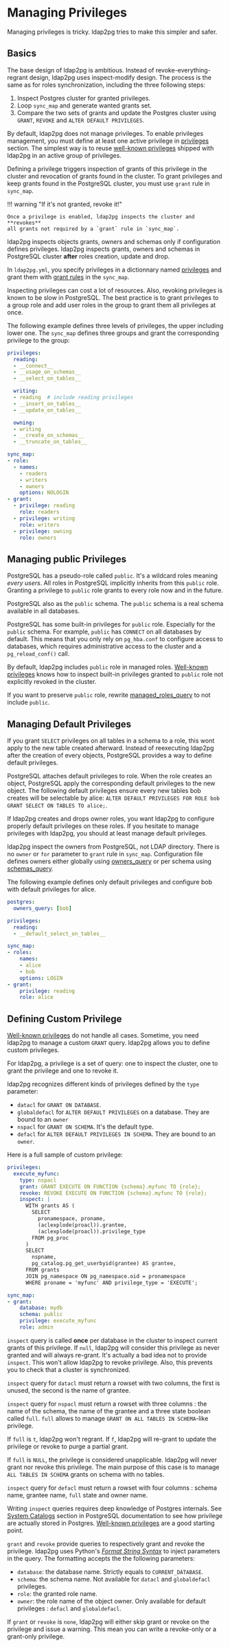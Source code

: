 <h1>Managing Privileges</h1>

Managing privileges is tricky. ldap2pg tries to make this simpler and safer.


## Basics

The base design of ldap2pg is ambitious. Instead of revoke-everything-regrant
design, ldap2pg uses inspect-modify design. The process is the same as for
roles synchronization, including the three following steps:

1. Inspect Postgres cluster for granted privileges.
2. Loop `sync_map` and generate wanted grants set.
3. Compare the two sets of grants and update the Postgres cluster using
   `GRANT`, `REVOKE` and `ALTER DEFAULT PRIVILEGES`.

By default, ldap2pg does not manage privileges. To enable privileges
management, you must define at least one active privilege in [privileges]
section. The simplest way is to reuse [well-known privileges] shipped with
ldap2pg in an active group of privileges.

[privileges]: config.md#privileges
[well-known privileges]: wellknown.md

Defining a privilege triggers inspection of grants of this privilege in the
cluster and revocation of grants found in the cluster. To grant privileges and
keep grants found in the PostgreSQL cluster, you must use `grant` rule in
`sync_map`.

!!! warning "If it's not granted, revoke it!"

    Once a privilege is enabled, ldap2pg inspects the cluster and **revokes**
    all grants not required by a `grant` rule in `sync_map`.

ldap2pg inspects objects grants, owners and schemas only if configuration
defines privileges. ldap2pg inspects grants, owners and schemas in PostgreSQL
cluster **after** roles creation, update and drop.

In `ldap2pg.yml`, you specify privileges in a dictionnary named [privileges]
and grant them with [grant rules] in the `sync_map`.

[grant rules]: config.md#sync-map-grant

Inspecting privileges can cost a lot of resources. Also, revoking privileges is
known to be slow in PostgreSQL. The best practice is to grant privileges to a
group role and add user roles in the group to grant them all privileges at
once.

The following example defines three levels of privileges, the upper including
lower one. The `sync_map` defines three groups and grant the corresponding
privilege to the group:

``` yaml
privileges:
  reading:
  - __connect__
  - __usage_on_schemas__
  - __select_on_tables__

  writing:
  - reading  # include reading privileges
  - __insert_on_tables__
  - __update_on_tables__

  owning:
  - writing
  - __create_on_schemas__
  - __truncate_on_tables__

sync_map:
- role:
  - names:
    - readers
    - writers
    - owners
    options: NOLOGIN
- grant:
  - privilege: reading
    role: readers
  - privilege: writing
    role: writers
  - privilege: owning
    role: owners
```


## Managing public Privileges

PostgreSQL has a pseudo-role called `public`. It's a wildcard roles meaning
*every users*. All roles in PostgreSQL implicitly inherits from this `public`
role. Granting a privilege to `public` role grants to every role now and in the
future.

PostgreSQL also as the `public` schema. The `public` schema is a real schema
available in all databases.

PostgreSQL has some built-in privileges for `public` role. Especially for the
`public` schema. For example, `public` has `CONNECT` on all databases by
default. This means that you only rely on `pg_hba.conf` to configure access to
databases, which requires administrative access to the cluster and a
`pg_reload_conf()` call.

By default, ldap2pg includes `public` role in managed roles. [Well-known
privileges] knows how to inspect built-in privileges granted to `public` role
not explicitly revoked in the cluster.

If you want to preserve `public` role, rewrite [managed_roles_query] to not
include `public`.

[managed_roles_query]: config.md#postgres-managed-roles-query


## Managing Default Privileges

If you grant `SELECT` privileges on all tables in a schema to a role, this wont
apply to the new table created afterward. Instead of reexecuting ldap2pg after
the creation of every objects, PostgreSQL provides a way to define default
privileges.

PostgreSQL attaches default privileges to role. When the role creates an
object, PostgreSQL apply the corresponding default privileges to the new
object. The following default privileges ensure every new tables bob creates
will be selectable by alice: `ALTER DEFAULT PRIVILEGES FOR ROLE bob GRANT
SELECT ON TABLES TO alice;`.

If ldap2pg creates and drops owner roles, you want ldap2pg to configure
properly default privileges on these roles. If you hesitate to manage
privileges with ldap2pg, you should at least manage default privileges.

ldap2pg inspect the owners from PostgreSQL, not LDAP directory. There is no
`owner` or `for` parameter to `grant` rule in `sync_map`. Configuration file
defines owners either globally using [owners_query] or per schema using
[schemas_query].

[owners_query]: config.md#postgres-owners-query
[schemas_query]: config.md#postgres-schemas-query

The following example defines only default privileges and configure bob with
default privileges for alice.


``` yaml
postgres:
  owners_query: [bob]

privileges:
  reading:
  - __default_select_on_tables__

sync_map:
- roles:
    names:
    - alice
    - bob
    options: LOGIN
- grant:
    privilege: reading
    role: alice
```


## Defining Custom Privilege

[Well-known privileges] do not handle all cases. Sometime, you need ldap2pg to
manage a custom `GRANT` query. ldap2pg allows you to define custom privileges.

For ldap2pg, a privilege is a set of query: one to inspect the cluster, one to
grant the privilege and one to revoke it.

ldap2pg recognizes different kinds of privileges defined by the `type` parameter:

- `datacl` for `GRANT ON DATABASE`.
- `globaldefacl` for `ALTER DEFAULT PRIVILEGES` on a database. They are bound
  to an `owner`
- `nspacl` for `GRANT ON SCHEMA`. It's the default type.
- `defacl` for `ALTER DEFAULT PRIVILEGES IN SCHEMA`. They are bound to an
  `owner`.

Here is a full sample of custom privilege:

``` yaml
privileges:
  execute_myfunc:
    type: nspacl
    grant: GRANT EXECUTE ON FUNCTION {schema}.myfunc TO {role};
    revoke: REVOKE EXECUTE ON FUNCTION {schema}.myfunc TO {role};
    inspect: |
      WITH grants AS (
        SELECT
          pronamespace, proname, 
          (aclexplode(proacl)).grantee,
          (aclexplode(proacl)).privilege_type
        FROM pg_proc
      )
      SELECT
        nspname,
        pg_catalog.pg_get_userbyid(grantee) AS grantee,
      FROM grants
      JOIN pg_namespace ON pg_namespace.oid = pronamespace
      WHERE proname = 'myfunc' AND privilege_type = 'EXECUTE';

sync_map:
- grant:
    database: mydb
    schema: public
    privilege: execute_myfunc
    role: admin
```

`inspect` query is called **once** per database in the cluster to inspect
current grants of this privilege. If `null`, ldap2pg will consider this
privilege as never granted and will always re-grant. It's actually a bad idea
not to provide `inspect`. This won't allow ldap2pg to revoke privilege. Also,
this prevents you to check that a cluster is synchronized.

`inspect` query for `datacl` must return a rowset with two columns, the first is
unused, the second is the name of grantee.

`inspect` query for `nspacl` must return a rowset with three columns : the name
of the schema, the name of the grantee and a three state boolean called `full`.
`full` allows to manage `GRANT ON ALL TABLES IN SCHEMA`-like privilege.

If `full` is `t`, ldap2pg won't regrant. If `f`, ldap2pg will re-grant to
update the privilege or revoke to purge a partial grant.

If `full` is `NULL`, the privilege is considered unapplicable. ldap2pg will never
grant nor revoke this privilege. The main purpose of this case is to manage `ALL
TABLES IN SCHEMA` grants on schema with no tables.

`inspect` query for `defacl` must return a rowset with four columns : schema
name, grantee name, `full` state and owner name.

Writing `inspect` queries requires deep knowledge of Postgres internals. See
[System Catalogs](https://www.postgresql.org/docs/current/static/catalogs.html)
section in PostgreSQL documentation to see how privilege are actually stored in
Postgres. [Well-known privileges](wellknown.md) are a good starting point.

`grant` and `revoke` provide queries to respectively grant and revoke the
privilege. ldap2pg uses Python's [*Format String
Syntax*](https://docs.python.org/3.7/library/string.html#formatstrings) to
inject parameters in the query. The formatting accepts the the following
parameters:

- `database`: the database name. Strictly equals to `CURRENT_DATABASE`.
- `schema`: the schema name. Not available for `datacl` and `globaldefacl`
  privileges.
- `role`: the granted role name.
- `owner`: the role name of the object owner. Only available for default
privileges : `defacl` and `globaldefacl`.

If `grant` or `revoke` is `none`, ldap2pg will either skip grant or revoke on
the privilege and issue a warning. This mean you can write a revoke-only or a
grant-only privilege.
